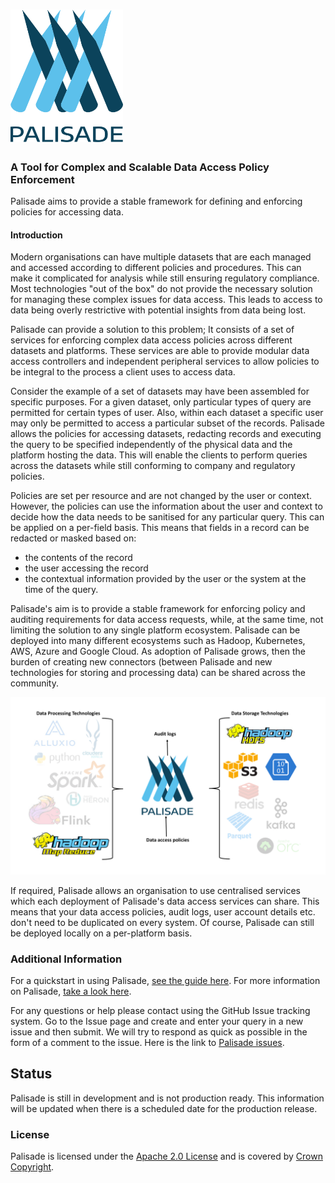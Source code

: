 <!---
Copyright 2018-2021 Crown Copyright

Licensed under the Apache License, Version 2.0 (the "License");
you may not use this file except in compliance with the License.
You may obtain a copy of the License at

  http://www.apache.org/licenses/LICENSE-2.0

Unless required by applicable law or agreed to in writing, software
distributed under the License is distributed on an "AS IS" BASIS,
WITHOUT WARRANTIES OR CONDITIONS OF ANY KIND, either express or implied.
See the License for the specific language governing permissions and
limitations under the License.
--->

# <img src="logos/logo.svg" width="180">
### A Tool for Complex and Scalable Data Access Policy Enforcement

Palisade aims to provide a stable framework for defining and enforcing policies for accessing data.


#### Introduction
Modern organisations can have multiple datasets that are each managed and accessed according to different policies and procedures.
This can make it complicated for analysis while still ensuring regulatory compliance.
Most technologies "out of the box" do not provide the necessary solution for managing these complex issues for data access.
This leads to access to data being overly restrictive with potential insights from data being lost.

Palisade can provide a solution to this problem; It consists of a set of services for enforcing complex data access policies across different datasets and platforms.
These services are able to provide modular data access controllers and independent peripheral services to allow policies to be integral to the process a client uses to access data.

Consider the example of a set of datasets may have been assembled for specific purposes.
For a given dataset, only particular types of query are permitted for certain types of user.
Also, within each dataset a specific user may only be permitted to access a particular subset of the records.
Palisade allows the policies for accessing datasets, redacting records and executing the query to be specified independently of the physical data and the platform hosting the data.
This will enable the clients to perform queries across the datasets while still conforming to company and regulatory policies.  

Policies are set per resource and are not changed by the user or context.
However, the policies can use the information about the user and context to decide how the data needs to be sanitised for any particular query.
This can be applied on a per-field basis.
This means that fields in a record can be redacted or masked based on:
* the contents of the record
* the user accessing the record 
* the contextual information provided by the user or the system at the time of the query.



Palisade's aim is to provide a stable framework for enforcing policy and auditing requirements for data access requests, while, at the same time, not limiting the solution to any single platform ecosystem.
Palisade can be deployed into many different ecosystems such as Hadoop, Kubernetes, AWS, Azure and Google Cloud.
As adoption of Palisade grows, then the burden of creating new connectors (between Palisade and new technologies for storing and processing data) can be shared across the community.


![Palisade Overview](img/Palisade_overview.png)


If required, Palisade allows an organisation to use centralised services which each deployment of Palisade's data access services can share.
This means that your data access policies, audit logs, user account details etc. don't need to be duplicated on every system.
Of course, Palisade can still be deployed locally on a per-platform basis.


### Additional Information 
For a quickstart in using Palisade, [see the guide here](QUICKSTART.md).
For more information on Palisade, [take a look here](doc/developer_guide.md).


For any questions or help please contact using the GitHub Issue tracking system.
Go to the Issue page and create and enter your query in a new issue and then submit.
We will try to respond as quick as possible in the form of a comment to the issue.
Here is the link to [Palisade issues](https://www.github.com/gchq/Palisade/issues).

## Status
Palisade is still in development and is not production ready.
This information will be updated when there is a scheduled date for the production release.

### License
Palisade is licensed under the [Apache 2.0 License](https://www.apache.org/licenses/LICENSE-2.0) and is covered by [Crown Copyright](https://www.nationalarchives.gov.uk/information-management/re-using-public-sector-information/copyright-and-re-use/crown-copyright/).
